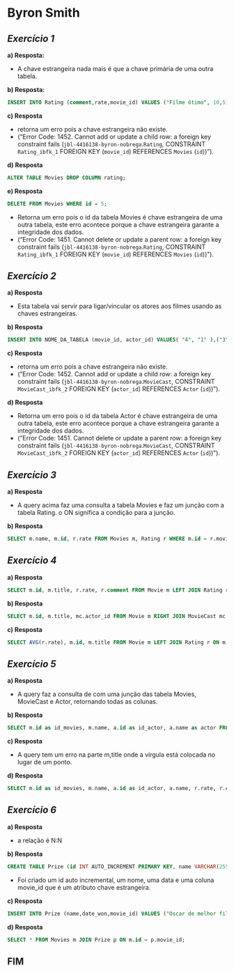 # Byron Smith
## _Exercício 1_
**a) Resposta:**
- A chave estrangeira nada mais é que a chave primária de uma outra tabela.

**b) Resposta:**
~~~sql
INSERT INTO Rating (comment,rate,movie_id) VALUES ("Filme ótimo", 10,5);
~~~

**c) Resposta** 
- retorna um erro pois a chave estrangeira não existe. 
- (“Error Code: 1452. Cannot add or update a child row: a foreign key constraint fails (`jbl-4416138-byron-nobrega`.`Rating`, CONSTRAINT `Rating_ibfk_1` FOREIGN KEY (`movie_id`) REFERENCES `Movies` (`id`))”). 

**d) Resposta**
~~~sql
ALTER TABLE Movies DROP COLUMN rating;
~~~
**e) Resposta**
~~~sql
DELETE FROM Movies WHERE id = 5;
~~~
- Retorna um erro pois o id da tabela Movies é chave estrangeira de uma outra tabela, este erro acontece porque a chave estrangeira garante a integridade dos dados.
- (“Error Code: 1451. Cannot delete or update a parent row: a foreign key constraint fails (`jbl-4416138-byron-nobrega`.`Rating`, CONSTRAINT `Rating_ibfk_1` FOREIGN KEY (`movie_id`) REFERENCES `Movies` (`id`))”).


## _Exercício 2_

**a) Resposta**
- Esta tabela vai servir para ligar/vincular os atores aos filmes usando as chaves estrangeiras.

**b) Resposta**
~~~sql
INSERT INTO NOME_DA_TABELA (movie_id, actor_id) VALUES( "4", "1" ),("3", "4"),("5", "2"),("6", "3"),("2", "6"),("1", "5");
~~~
**c) Resposta**
- retorna um erro pois a chave estrangeira não existe.
- (”Error Code: 1452. Cannot add or update a child row: a foreign key constraint fails (`jbl-4416138-byron-nobrega`.`MovieCast`, CONSTRAINT `MovieCast_ibfk_2` FOREIGN KEY (`actor_id`) REFERENCES `Actor` (`id`))”).

**d) Resposta**
- Retorna um erro pois o id da tabela Actor é chave estrangeira de uma outra tabela, este erro acontece porque a chave estrangeira garante a integridade dos dados.
- (”Error Code: 1451. Cannot delete or update a parent row: a foreign key constraint fails (`jbl-4416138-byron-nobrega`.`MovieCast`, CONSTRAINT `MovieCast_ibfk_2` FOREIGN KEY (`actor_id`) REFERENCES `Actor` (`id`))”).


## _Exercício 3_
**a) Resposta**
- A query acima faz uma consulta a tabela Movies e faz um junção com a tabela Rating. o ON significa a condição para a junção.

**b) Resposta**
~~~sql
SELECT m.name, m.id, r.rate FROM Movies m, Rating r WHERE m.id = r.movie_id;
~~~
## _Exercício 4_
**a) Resposta**
~~~sql
SELECT m.id, m.title, r.rate, r.comment FROM Movie m LEFT JOIN Rating r ON m.id = r.movie_id;
~~~
**b) Resposta**
~~~sql
SELECT m.id, m.title, mc.actor_id FROM Movie m RIGHT JOIN MovieCast mc ON mc.movie_id = m.id;
~~~
**c) Resposta**
~~~sql
SELECT AVG(r.rate), m.id, m.title FROM Movie m LEFT JOIN Rating r ON m.id = r.movie_id GROUP BY (m.id);
~~~

## _Exercício 5_
**a) Resposta**
- A query faz a consulta de com uma  junção das tabela Movies,  MovieCast e Actor, retornando todas as colunas.

**b) Resposta**
~~~sql
SELECT m.id as id_movies, m.name, a.id as id_actor, a.name as actor FROM Movies m LEFT JOIN MovieCast mc ON m.id = mc.movie_id JOIN Actor a ON a.id = mc.actor_id;
~~~
**c) Resposta**
- A query tem um erro na parte m,title onde a vírgula está colocada no lugar de um ponto.

**d) Resposta**
~~~sql
SELECT m.id as id_movies, m.name, a.id as id_actor, a.name, r.rate, r.comment FROM Movies m LEFT JOIN Rating r on r.movie_id = m.id LEFT JOIN MovieCast mc ON m.id = mc.movie_id JOIN Actor a ON a.id = mc.actor_id;
~~~
## _Exercício 6_
**a) Resposta**
- a relação é N:N

**b) Resposta**
~~~sql
CREATE TABLE Prize (id INT AUTO_INCREMENT PRIMARY KEY, name VARCHAR(255) NOT NULL, date_won date, movie_id INT, FOREIGN KEY (movie_id) REFERENCES Movies(id));
~~~
- Foi criado um id auto incremental, um nome, uma data e uma coluna movie_id que é um atributo chave estrangeira.

**c) Resposta**
~~~sql
INSERT INTO Prize (name,date_won,movie_id) VALUES ("Oscar de melhor filme","2020-09-20",5);
~~~
**d) Resposta**
~~~sql
SELECT * FROM Movies m JOIN Prize p ON m.id = p.movie_id;
~~~

## FIM

